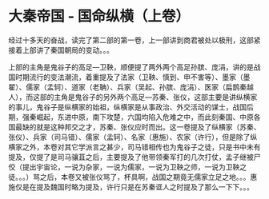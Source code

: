 # 大秦帝国 - 国命纵横（上卷）

经过十多天的奋战，读完了第二部的第一卷，上一部讲到商君被处以极刑，这部紧接着上部讲了秦国朝局的变动。。。

上部的主角是鬼谷子的高足—卫鞅，顺便提了两外两个高足孙膑、庞涓，讲的是战国时期流行的变法潮流，着重提及了法家（卫鞅、慎到、申不害等）、墨家（墨翟）、儒家（孟轲）、道家（老聃）、兵家（吴起、孙膑、庞涓）、医家（扁鹊秦越人），而这部的主角是鬼谷子的另外两个高足—苏秦、张仪，这部主要是讲纵横家的事儿，鬼谷子是纵横家的始祖，纵横家是从事政治、外交活动的谋士，战国后期，强秦崛起，东进中原，南下攻楚，六国均陷入危难之中，而此刻秦国、中原各国最缺的就是这种邦交之才，苏秦、张仪应时而出。这一卷提及了纵横家（苏秦、张仪）、兵家（司马错）、儒家（孟轲）、名家（惠施）、农家（许行），但是除了纵横家之外，本卷对其它学派言之甚少，司马错相传也为鬼谷子之徒，只是书中未有提及，仅提了是司马骧苴之后，主要提及了他带领秦军打的几次打仗，孟子继被尸佼（提出宇宙论，一说为杂家，一说为儒家，一说为卫鞅之师，一说为卫鞅之徒。。。）骂之后，本卷又被张仪骂了，杯具啊，战国之期竟无儒家立足之地。。。惠施仅是在提及魏国时略为提及，许行只是在苏秦诓人之时提及了那么一下下。。。

